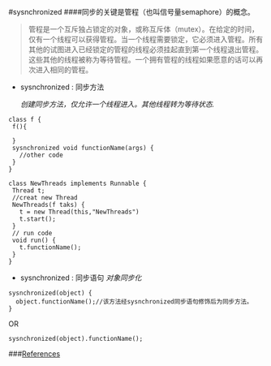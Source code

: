 #sysnchronized
####同步的关键是管程（也叫信号量semaphore）的概念。
>管程是一个互斥独占锁定的对象，或称互斥体（mutex）。在给定的时间，仅有一个线程可以获得管程。当一个线程需要锁定，它必须进入管程。所有其他的试图进入已经锁定的管程的线程必须挂起直到第一个线程退出管程。这些其他的线程被称为等待管程。一个拥有管程的线程如果愿意的话可以再次进入相同的管程。

* sysnchronized : 同步方法

  *创建同步方法，仅允许一个线程进入。其他线程转为等待状态.*
 ```
class f {
  f(){

  }
  sysnchronized void functionName(args) {
    //other code
  }  
}

class NewThreads implements Runnable {
  Thread t;
  //creat new Thread
  NewThreads(f taks) {
    t = new Thread(this,"NewThreads")
    t.start();
  }
  // run code
  void run() {
    t.functionName();
  }
}

 ```
* sysnchronized : 同步语句
  *对象同步化*
 ```
 sysnchronized(object) {
   object.functionName();//该方法经sysnchronized同步语句修饰后为同步方法。
 }

 ```
OR
```
sysnchronized(object).functionName();

```
###[References](http://www.weixueyuan.net/view/6031.html)
